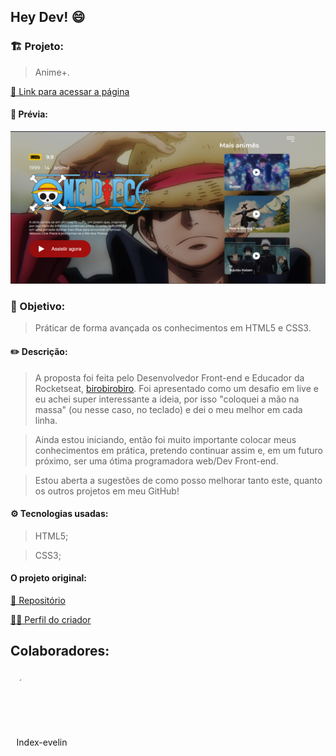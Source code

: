 ## Hey Dev! 😄

### 🏗️ Projeto:

> Anime+.

[🔗 Link para acessar a página](https://anime-plus.vercel.app/)

#### 🎃 Prévia:

![preview](./assets/preview.png)

### 🎯 Objetivo:

> Práticar de forma avançada os conhecimentos em HTML5 e CSS3.

#### ✏️ Descrição:

> A proposta foi feita pelo Desenvolvedor Front-end e Educador da Rocketseat, <a href="https://github.com/birobirobiro">birobirobiro</a>. Foi apresentado como um desafio em live e eu achei super interessante a ideia, por isso "coloquei a mão na massa" (ou nesse caso, no teclado) e dei o meu melhor em cada linha.

> Ainda estou iniciando, então foi muito importante colocar meus conhecimentos em prática, pretendo continuar assim e, em um futuro próximo, ser uma ótima programadora web/Dev Front-end.

> Estou aberta a sugestões de como posso melhorar tanto este, quanto os outros projetos em meu GitHub!

#### ⚙️ Tecnologias usadas:

> HTML5;

> CSS3;

#### O projeto original:

[📂 Repositório](https://github.com/birobirobiro/live-twitch-disney-plus-redesign)

[👨‍💻 Perfil do criador](https://github.com/birobirobiro)

## Colaboradores:

<p style="width: 100px;
    display: flex;
    flex-direction: column;
    text-align: center;
    gap: 5px">
    <img src="https://github.com/index-evelin.png" style="height: 100px;
    border: solid white 1px;
    border-radius: 50%;">
    <span>Index-evelin</span>
</p>
